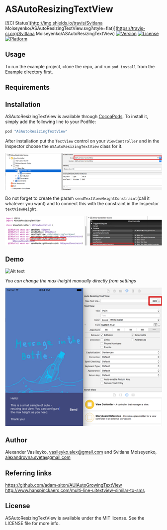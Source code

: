 # ASAutoResizingTextView

[![CI Status](http://img.shields.io/travis/Svitlana Moiseyenko/ASAutoResizingTextView.svg?style=flat)](https://travis-ci.org/Svitlana Moiseyenko/ASAutoResizingTextView)
[![Version](https://img.shields.io/cocoapods/v/ASAutoResizingTextView.svg?style=flat)](http://cocoapods.org/pods/ASAutoResizingTextView)
[![License](https://img.shields.io/cocoapods/l/ASAutoResizingTextView.svg?style=flat)](http://cocoapods.org/pods/ASAutoResizingTextView)
[![Platform](https://img.shields.io/cocoapods/p/ASAutoResizingTextView.svg?style=flat)](http://cocoapods.org/pods/ASAutoResizingTextView)

## Usage

To run the example project, clone the repo, and run `pod install` from the Example directory first.

## Requirements

## Installation

ASAutoResizingTextView is available through [CocoaPods](http://cocoapods.org). To install
it, simply add the following line to your Podfile:



```ruby
pod "ASAutoResizingTextView"
```


After installation put the `TextView` control on your `ViewController` and in the Inspector choose the `ASAutoResizingTextView` class for it. 

![Alt text](https://github.com/svetlanama/ASAutoResizingTextView/blob/master/Example/images/configuration1.png "Demo")

Do not forget to create the param `sendTextViewHeightConstraint`(call it whatever you want) and to connect this with the constraint in the Inspector `textViewHeight`.

![Alt text](https://github.com/svetlanama/ASAutoResizingTextView/blob/master/Example/images/configuration2.png "Demo")


## Demo

![Alt text](https://github.com/svetlanama/ASAutoResizingTextView/blob/master/Example/images/animation.gif "Demo")

*You can change the max-height manually directly from settings*

![Alt text](https://github.com/svetlanama/ASAutoResizingTextView/blob/master/Example/images/demo_max_height.png "Max Height Demo")


## Author

Alexander Vasileyko, vasileyko.alex@gmail.com and Svitlana Moiseyenko, alexandrovna.sveta@gmail.com

## Referring links
https://github.com/adam-siton/AUIAutoGrowingTextView
http://www.hanspinckaers.com/multi-line-uitextview-similar-to-sms

## License

ASAutoResizingTextView is available under the MIT license. See the LICENSE file for more info.
